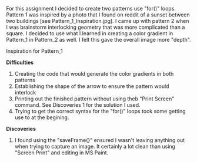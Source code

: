 For this assignment I decided to create two patterns use "for()" loops.
Pattern 1 was inspired by a photo that I found on reddit of a sunset between two buildings [see Pattern_1_Inspiration.jpg].
I came up with pattern 2 when I was brainstorm interlocking geometry that was more complicated than a square. I decided to use what I learned in creating a color gradient in Pattern_1 in Pattern_2 as well. I felt this gave the overall image more "depth". 

Inspiration for Pattern_1

**Difficulties**
1) Creating the code that would generate the color gradients in both patterns
2) Establishing the shape of the arrow to ensure the pattern would interlock 
3) Printing out the finished pattern without using theb "Print Screen" command. See Discoveries 1 for the solution I used. 
4) Trying to get the correct syntax for the "for()" loops took some getting use to at the begining. 

**Discoveries**
1) I found using the "saveFrame(}" ensured I wasn't leaving anything out when trying to capture an image. It certainly a lot clean than using "Screen Print" and editing in MS Paint. 
